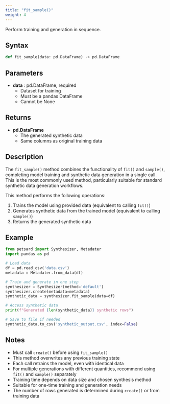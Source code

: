```yaml
---
title: "fit_sample()"
weight: 4
---
```


Perform training and generation in sequence.

## Syntax

```python
def fit_sample(data: pd.DataFrame) -> pd.DataFrame
```

## Parameters

- **data** : pd.DataFrame, required
    - Dataset for training
    - Must be a pandas DataFrame
    - Cannot be None

## Returns

- **pd.DataFrame**
    - The generated synthetic data
    - Same columns as original training data

## Description

The `fit_sample()` method combines the functionality of `fit()` and `sample()`, completing model training and synthetic data generation in a single call. This is the most commonly used method, particularly suitable for standard synthetic data generation workflows.

This method performs the following operations:
1. Trains the model using provided data (equivalent to calling `fit()`)
2. Generates synthetic data from the trained model (equivalent to calling `sample()`)
3. Returns the generated synthetic data

## Example

```python
from petsard import Synthesizer, Metadater
import pandas as pd

# Load data
df = pd.read_csv('data.csv')
metadata = Metadater.from_data(df)

# Train and generate in one step
synthesizer = Synthesizer(method='default')
synthesizer.create(metadata=metadata)
synthetic_data = synthesizer.fit_sample(data=df)

# Access synthetic data
print(f"Generated {len(synthetic_data)} synthetic rows")

# Save to file if needed
synthetic_data.to_csv('synthetic_output.csv', index=False)
```

## Notes

- Must call `create()` before using `fit_sample()`
- This method overwrites any previous training state
- Each call retrains the model, even with identical data
- For multiple generations with different quantities, recommend using `fit()` and `sample()` separately
- Training time depends on data size and chosen synthesis method
- Suitable for one-time training and generation needs
- The number of rows generated is determined during `create()` or from training data